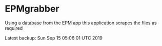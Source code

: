 # EPMgrabber
Using a database from the EPM app this application scrapes the files as required


Latest backup: Sun Sep 15 05:06:01 UTC 2019
